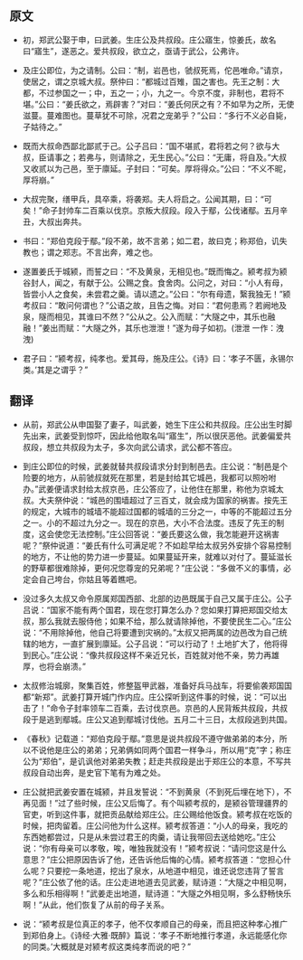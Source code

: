 ## 原文

- 初，郑武公娶于申，曰武姜。生庄公及共叔段。庄公寤生，惊姜氏，故名曰“寤生”，遂恶之。爱共叔段，欲立之，亟请于武公，公弗许。

- 及庄公即位，为之请制。公曰：“制，岩邑也，虢叔死焉，佗邑唯命。”请京，使居之，谓之京城大叔。祭仲曰：“都城过百雉，国之害也。先王之制：大都，不过参国之一；中，五之一；小，九之一。今京不度，非制也，君将不堪。”公曰：“姜氏欲之，焉辟害？”对曰：“姜氏何厌之有？不如早为之所，无使滋蔓。蔓难图也。蔓草犹不可除，况君之宠弟乎？”公曰：“多行不义必自毙，子姑待之。”

- 既而大叔命西鄙北鄙贰于己。公子吕曰：“国不堪贰，君将若之何？欲与大叔，臣请事之；若弗与，则请除之，无生民心。”公曰：“无庸，将自及。”大叔又收贰以为己邑，至于廪延。子封曰：“可矣。厚将得众。”公曰：“不义不昵，厚将崩。”

- 大叔完聚，缮甲兵，具卒乘，将袭郑。夫人将启之。公闻其期，曰：“可矣！”命子封帅车二百乘以伐京。京叛大叔段。段入于鄢，公伐诸鄢。五月辛丑，大叔出奔共。

- 书曰：“郑伯克段于鄢。”段不弟，故不言弟；如二君，故曰克；称郑伯，讥失教也；谓之郑志。不言出奔，难之也。

- 遂置姜氏于城颍，而誓之曰：“不及黄泉，无相见也。”既而悔之。颍考叔为颍谷封人，闻之，有献于公。公赐之食。食舍肉。公问之，对曰：“小人有母，皆尝小人之食矣，未尝君之羹。请以遗之。”公曰：“尔有母遗，繄我独无！”颍考叔曰：“敢问何谓也？”公语之故，且告之悔。对曰：“君何患焉？若阙地及泉，隧而相见，其谁曰不然？”公从之。公入而赋：“大隧之中，其乐也融融！”姜出而赋：“大隧之外，其乐也泄泄！”遂为母子如初。(泄泄 一作：洩洩)

- 君子曰：“颍考叔，纯孝也。爱其母，施及庄公。《诗》曰：‘孝子不匮，永锡尔类。’其是之谓乎？”

## 翻译

- 从前，郑武公从申国娶了妻子，叫武姜，她生下庄公和共叔段。庄公出生时脚先出来，武姜受到惊吓，因此给他取名叫“寤生”，所以很厌恶他。武姜偏爱共叔段，想立共叔段为太子，多次向武公请求，武公都不答应。

- 到庄公即位的时候，武姜就替共叔段请求分封到制邑去。庄公说：“制邑是个险要的地方，从前虢叔就死在那里，若是封给其它城邑，我都可以照吩咐办。”武姜便请求封给太叔京邑，庄公答应了，让他住在那里，称他为京城太叔。大夫祭仲说：“城邑的围墙超过了三百丈，就会成为国家的祸害。按先王的规定，大城市的城墙不能超过国都的城墙的三分之一，中等的不能超过五分之一。小的不超过九分之一。现在的京邑，大小不合法度。违反了先王的制度，这会使您无法控制。”庄公回答说：“姜氏要这么做，我怎能避开这祸害呢？”祭仲说道：“姜氏有什么可满足呢？不如趁早给太叔另外安排个容易控制的地方，不让他的势力进一步蔓延。如果蔓延开来，就难以对付了。蔓延滋长的野草都很难除掉，更何况您尊宠的兄弟呢？”庄公说：“多做不义的事情，必定会自己垮台，你姑且等着瞧吧。

- 没过多久太叔又命令原属郑国西部、北部的边邑既属于自己又属于庄公。公子吕说：“国家不能有两个国君，现在您打算怎么办？您如果打算把郑国交给太叔，那么我就去服侍他；如果不给，那么就请除掉他，不要使民生二心。”庄公说：“不用除掉他，他自己将要遭到灾祸的。”太叔又把两属的边邑改为自己统辖的地方，一直扩展到廪延。公子吕说：“可以行动了！土地扩大了，他将得到民心。”庄公说：“像共叔段这样不亲近兄长，百姓就对他不亲，势力再雄厚，也将会崩溃。”

- 太叔修治城廓，聚集百姓，修整盔甲武器，准备好兵马战车，将要偷袭郑国国都“新郑”。武姜打算开城门作内应。庄公探听到这件事的时候，说：“可以出击了！”命令子封率领车二百乘，去讨伐京邑。京邑的人民背叛共叔段，共叔段于是逃到鄢城。庄公又追到鄢城讨伐他。五月二十三日，太叔段逃到共国。

- 《春秋》记载道：“郑伯克段于鄢。”意思是说共叔段不遵守做弟弟的本分，所以不说他是庄公的弟弟；兄弟俩如同两个国君一样争斗，所以用“克”字；称庄公为“郑伯”，是讥讽他对弟弟失教；赶走共叔段是出于郑庄公的本意，不写共叔段自动出奔，是史官下笔有为难之处。

- 庄公就把武姜安置在城颍，并且发誓说：“不到黄泉（不到死后埋在地下），不再见面！”过了些时候，庄公又后悔了。有个叫颍考叔的，是颍谷管理疆界的官吏，听到这件事，就把贡品献给郑庄公。庄公赐给他饭食。颍考叔在吃饭的时候，把肉留着。庄公问他为什么这样。颍考叔答道：“小人的母亲，我吃的东西她都尝过，只是从未尝过君王的肉羹，请让我带回去送给她吃。”庄公说：“你有母亲可以孝敬，唉，唯独我就没有！”颍考叔说：“请问您这是什么意思？”庄公把原因告诉了他，还告诉他后悔的心情。颍考叔答道：“您担心什么呢？只要挖一条地道，挖出了泉水，从地道中相见，谁还说您违背了誓言呢？”庄公依了他的话。庄公走进地道去见武姜，赋诗道：“大隧之中相见啊，多么和乐相得啊！”武姜走出地道，赋诗道：“大隧之外相见啊，多么舒畅快乐啊！”从此，他们恢复了从前的母子关系。

- 说：“颍考叔是位真正的孝子，他不仅孝顺自己的母亲，而且把这种孝心推广到郑伯身上。《诗经·大雅·既醉》篇说：‘孝子不断地推行孝道，永远能感化你的同类。’大概就是对颍考叔这类纯孝而说的吧？”
